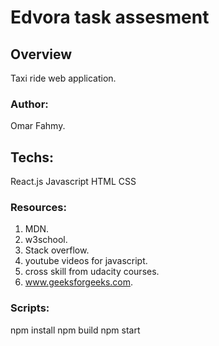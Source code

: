 # Edvora task assesment 

## Overview
Taxi ride web application. 

### Author:
Omar Fahmy.

## Techs:
React.js
Javascript
HTML
CSS
 

### Resources:
1. MDN.
2. w3school.
3. Stack overflow.
4. youtube videos for javascript.
5. cross skill from udacity courses. 
6. www.geeksforgeeks.com.

### Scripts:
npm install
npm build
npm start